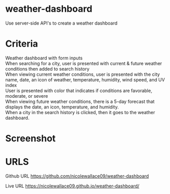 # weather-dashboard
Use server-side API's to create a weather dashboard 

# Criteria 
Weather dashboard with form inputs</br>
When searching for a city, user is presented with current & future weather conditions then added to search history<br>
When viewing current weather conditions, user is presented with the city name, date, an icon of weather, temperature, humidity, wind speed, and UV index<br>
User is presented with color that indicates if conditions are favorable, moderate, or severe<br>
When viewing future weather conditions, there is a 5-day forecast that displays the date, an icon, temperature, and humidity.<br>
When a city in the search history is clicked, then it goes to the weather dashboard.<br>

# Screenshot

# URLS 
Github URL
https://github.com/nicolewallace09/weather-dashboard

Live URL 
https://nicolewallace09.github.io/weather-dashboard/
